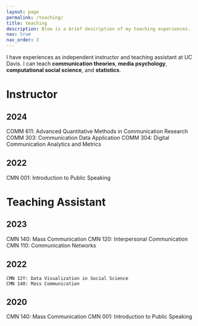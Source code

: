 ```yaml
---
layout: page
permalink: /teaching/
title: teaching
description: Blow is a brief description of my teaching experiences.
nav: true
nav_order: 3
---
```


I have experiences as independent instructor and teaching assistant at UC Davis.
I can teach **communication theories**, **media psychology**, **computational social science**, and **statistics**.

<h1>Instructor</h1>
  <h2 class="year">2024</h2>
    COMM 611: Advanced Quantitative Methods in Communication Research
    COMM 303: Communication Data Application
    COMM 304: Digital Communication Analytics and Metrics
  <h2 class="year">2022</h2>
    CMN 001: Introduction to Public Speaking 
 
<h1>Teaching Assistant</h1>
  <h2 class="year">2023</h2>
    CMN 140: Mass Communication
    CMN 120: Interpersonal Communication
    CMN 110: Communication Networks

  <h2 class="year">2022</h2>
    
    CMN 12Y: Data Visualization in Social Science
    CMN 140: Mass Communication
    
  <h2 class="year">2020</h2>
    CMN 140: Mass Communication
    CMN 001: Introduction to Public Speaking 


